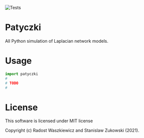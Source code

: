 ![Tests](https://github.com/RadostW/patyczki/actions/workflows/tests.yml/badge.svg)

# Patyczki

All Python simulation of Laplacian network models.


# Usage

```Python
import patyczki
#
# TODO
#
```

# License

This software is licensed under MIT license

Copyright (c) Radost Waszkiewicz and Stanislaw Zukowski (2021).



